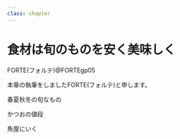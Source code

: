```yaml
---
class: chapter
---
```


# 食材は旬のものを安く美味しく

<div class="flush-right">
FORTE(フォルテ)@FORTEgp05
</div>

本章の執筆をしましたFORTE(フォルテ)と申します。

春夏秋冬の旬なもの

かつおの値段

魚屋にいく
